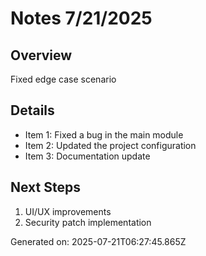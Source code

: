 # Notes 7/21/2025

## Overview
Fixed edge case scenario

## Details
- Item 1: Fixed a bug in the main module
- Item 2: Updated the project configuration
- Item 3: Documentation update

## Next Steps
1. UI/UX improvements
2. Security patch implementation

Generated on: 2025-07-21T06:27:45.865Z
